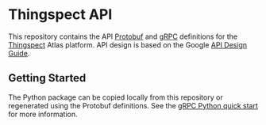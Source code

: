 # Thingspect API

This repository contains the API
[Protobuf](https://developers.google.com/protocol-buffers/) and
[gRPC](https://grpc.io/) definitions for the
[Thingspect](http://www.thingspect.com/) Atlas platform. API design is based
on the Google [API Design Guide](https://cloud.google.com/apis/design).

## Getting Started

The Python package can be copied locally from this repository or regenerated
using the Protobuf definitions. See the
[gRPC Python quick start](https://grpc.io/docs/languages/python/quickstart/) for
more information.
